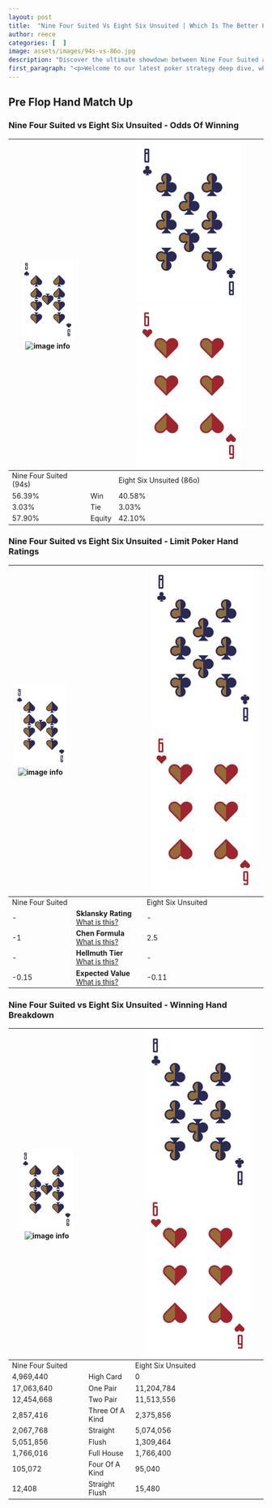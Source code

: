 ```yaml
---
layout: post
title:  "Nine Four Suited Vs Eight Six Unsuited | Which Is The Better Hand In Poker? A Complete Guide"
author: reece
categories: [  ]
image: assets/images/94s-vs-86o.jpg
description: "Discover the ultimate showdown between Nine Four Suited and Eight Six Unsuited in poker! Uncover the odds, strategies, and scenarios where one hand triumphs over the other. Get ready to up your poker game with this thrilling analysis."
first_paragraph: "<p>Welcome to our latest poker strategy deep dive, where we're pitting two distinct hands against each other in a high-stakes showdown: Nine Four Suited vs Eight Six Unsuited.</p><p>In the dynamic world of poker, every decision counts, and knowing which hand holds the upper hand is key to your success at the table.</p><p>In this article, we'll dissect these two hands, explore the scenarios where one dominates the other, and equip you with the knowledge to make strategic choices that can tip the odds in your favor.</p><p>Get ready to unravel the intriguing dynamics of these poker hands and elevate your game to new heights.</p>"
---
```




[comment]: # (sp0)

## Pre Flop Hand Match Up

<div class="table hand-ratings" markdown="1"> 



### Nine Four Suited vs Eight Six Unsuited - Odds Of Winning


    
| ![image info](assets/images/hand1/9.png) ![image info](assets/images/hand1/4s.png) |  | ![image info](assets/images/hand2/8.png) ![image info](assets/images/hand2/6o.png) |
| -------- | -------- | -------- |
| Nine Four Suited (94s) |  | Eight Six Unsuited (86o) |
| 56.39% | Win | 40.58% |
| 3.03% | Tie | 3.03% |
| 57.90% | Equity | 42.10% |




[comment]: # (sp1)



### Nine Four Suited vs Eight Six Unsuited - Limit Poker Hand Ratings


    
| ![image info](assets/images/hand1/9.png) ![image info](assets/images/hand1/4s.png) |  | ![image info](assets/images/hand2/8.png) ![image info](assets/images/hand2/6o.png) |
| -------- | -------- | -------- |
| Nine Four Suited |  | Eight Six Unsuited |
| - | **Sklansky Rating** [What is this?](/sklansky-rating-explained) | - |
| -1 | **Chen Formula** [What is this?](/chen-formula-explained) | 2.5 |
| - | **Hellmuth Tier** [What is this?](/Hellmuth-tier-explained) | - |
| -0.15 | **Expected Value** [What is this?](/expected-value-explained) | -0.11 |




[comment]: # (sp2)



### Nine Four Suited vs Eight Six Unsuited - Winning Hand Breakdown


    
| ![image info](assets/images/hand1/9.png) ![image info](assets/images/hand1/4s.png) |  | ![image info](assets/images/hand2/8.png) ![image info](assets/images/hand2/6o.png) |
| -------- | -------- | -------- |
| Nine Four Suited |  | Eight Six Unsuited |
| 4,969,440 | High Card | 0 |
| 17,063,640 | One Pair | 11,204,784 |
| 12,454,668 | Two Pair | 11,513,556 |
| 2,857,416 | Three Of A Kind | 2,375,856 |
| 2,067,768 | Straight | 5,074,056 |
| 5,051,856 | Flush | 1,309,464 |
| 1,766,016 | Full House | 1,766,400 |
| 105,072 | Four Of A Kind | 95,040 |
| 12,408 | Straight Flush | 15,480 |




[comment]: # (sp3)



</div>

[comment]: # (sp4)



[comment]: # (sp5)

